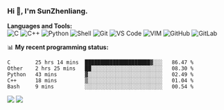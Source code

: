 
### Hi 👋, I'm SunZhenliang.



**Languages and Tools:**  
![C](https://img.shields.io/badge/-00599C?&logo=c&logoColor=white)
![C++](https://img.shields.io/badge/-C++-00599C?&logo=c%2B%2B&logoColor=white)
![Python](https://img.shields.io/badge/-Python-8fcfd1?&logo=Python)
![Shell](https://img.shields.io/badge/-Shell-blasck?&logo=Shell)
![Git](https://img.shields.io/badge/-Git-black?&logo=git)
![VS Code](https://img.shields.io/badge/-VS%20Code-007ACC?&logo=visual-studio-code)
![VIM](https://img.shields.io/badge/-vim-blasck?&logo=vim)
![GitHub](https://img.shields.io/badge/-GitHub-181717?&logo=github)
![GitLab](https://img.shields.io/badge/-GitLab-FCA121?&logo=gitlab)



📊 **My recent programming status:**
<!--START_SECTION:waka-->
```text
C        25 hrs 14 mins  █████████████████████▓░░░   86.47 % 
Other    2 hrs 25 mins   ██░░░░░░░░░░░░░░░░░░░░░░░   08.30 % 
Python   43 mins         ▓░░░░░░░░░░░░░░░░░░░░░░░░   02.49 % 
C++      18 mins         ▒░░░░░░░░░░░░░░░░░░░░░░░░   01.04 % 
Bash     9 mins          ░░░░░░░░░░░░░░░░░░░░░░░░░   00.54 % 
```
<!--END_SECTION:waka-->
<!--<img   src="https://github-readme-stats.vercel.app/api?username=HiSunzhenliang&count_private=true&show_icons=true" alt="HiSunzhenliang" />--> 


![](https://img.shields.io/badge/macOS-Monterey-blue)
![](https://visitor-badge.glitch.me/badge?page_id=HiSunzhenliang.readme)
